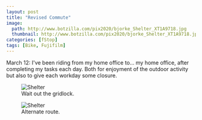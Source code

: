 ```yaml
---
layout: post
title: "Revised Commute"
image:
  path: http://www.botzilla.com/pix2020/bjorke_Shelter_XT1A9718.jpg
  thumbnail: http://www.botzilla.com/pix2020/bjorke_Shelter_XT1A9718.jpg
categories: [fStop]
tags: [Bike, Fujifilm]
---
```


March 12: I've been riding from my home office to... my home office, after completing my tasks each day. Both for enjoyment of the outdoor activity but also to give each workday some closure.

<figure class="align-center">
<img alt="Shelter" src="http://botzilla.com/pix2020/bjorke_Shelter_XT1A9711.jpg">
<figcaption>Wait out the gridlock.</figcaption>
</figure>

<figure class="align-center">
<img alt="Shelter" src="http://botzilla.com/pix2020/bjorke_Putnam_KBXF7740.jpg">
<figcaption>Alternate route.</figcaption>
</figure>

